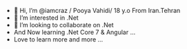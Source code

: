 - 👋 Hi, I’m @iamcraz / Pooya Vahidi/ 18 y.o From Iran.Tehran
- 👀 I’m interested in .Net
- 💞️ I’m looking to collaborate on .Net
- And Now learning .Net Core 7 & Angular ...
- Love to learn more and more ...
<!---
iamcraz/iamcraz is a ✨ special ✨ repository because its `README.md` (this file) appears on your GitHub profile.
You can click the Preview link to take a look at your changes.
--->
